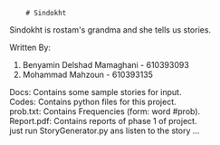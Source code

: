 		# Sindokht
Sindokht is rostam's grandma and she tells us stories.    

Written By:   
1. Benyamin Delshad Mamaghani - 610393093   
2. Mohammad Mahzoun - 610393135   

Docs: Contains some sample stories for input.  
Codes: Contains python files for this project.   
prob.txt: Contains Frequencies (form: word #prob).  
Report.pdf: Contains reports of phase 1 of project.  
just run StoryGenerator.py ans listen to the story ...   

